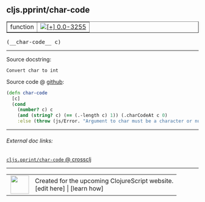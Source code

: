 ## cljs.pprint/char-code



 <table border="1">
<tr>
<td>function</td>
<td><a href="https://github.com/cljsinfo/cljs-api-docs/tree/0.0-3255"><img valign="middle" alt="[+] 0.0-3255" title="Added in 0.0-3255" src="https://img.shields.io/badge/+-0.0--3255-lightgrey.svg"></a> </td>
</tr>
</table>


 <samp>
(__char-code__ c)<br>
</samp>

---





Source docstring:

```
Convert char to int
```


Source code @ [github](https://github.com/clojure/clojurescript/blob/r3255/src/main/cljs/cljs/pprint.cljs#L63-L69):

```clj
(defn char-code
  [c]
  (cond
    (number? c) c
    (and (string? c) (== (.-length c) 1)) (.charCodeAt c 0)
    :else (throw (js/Error. "Argument to char must be a character or number"))))
```

<!--
Repo - tag - source tree - lines:

 <pre>
clojurescript @ r3255
└── src
    └── main
        └── cljs
            └── cljs
                └── <ins>[pprint.cljs:63-69](https://github.com/clojure/clojurescript/blob/r3255/src/main/cljs/cljs/pprint.cljs#L63-L69)</ins>
</pre>

-->

---



###### External doc links:

[`cljs.pprint/char-code` @ crossclj](http://crossclj.info/fun/cljs.pprint.cljs/char-code.html)<br>

---

 <table>
<tr><td>
<img valign="middle" align="right" width="48px" src="http://i.imgur.com/Hi20huC.png">
</td><td>
Created for the upcoming ClojureScript website.<br>
[edit here] | [learn how]
</td></tr></table>

[edit here]:https://github.com/cljsinfo/cljs-api-docs/blob/master/cljsdoc/cljs.pprint_char-code.cljsdoc
[learn how]:https://github.com/cljsinfo/cljs-api-docs/wiki/cljsdoc-files

<!--

This information was too distracting to show to readers, but I'll leave it
commented here since it is helpful to:

- pretty-print the data used to generate this document
- and show how to retrieve that data



The API data for this symbol:

```clj
{:ns "cljs.pprint",
 :name "char-code",
 :signature ["[c]"],
 :history [["+" "0.0-3255"]],
 :type "function",
 :full-name-encode "cljs.pprint_char-code",
 :source {:code "(defn char-code\n  [c]\n  (cond\n    (number? c) c\n    (and (string? c) (== (.-length c) 1)) (.charCodeAt c 0)\n    :else (throw (js/Error. \"Argument to char must be a character or number\"))))",
          :title "Source code",
          :repo "clojurescript",
          :tag "r3255",
          :filename "src/main/cljs/cljs/pprint.cljs",
          :lines [63 69]},
 :full-name "cljs.pprint/char-code",
 :docstring "Convert char to int"}

```

Retrieve the API data for this symbol:

```clj
;; from Clojure REPL
(require '[clojure.edn :as edn])
(-> (slurp "https://raw.githubusercontent.com/cljsinfo/cljs-api-docs/catalog/cljs-api.edn")
    (edn/read-string)
    (get-in [:symbols "cljs.pprint/char-code"]))
```

-->
